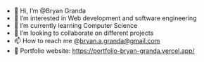 - 👋 Hi, I’m @Bryan Granda
- 👀 I’m interested in Web development and software engineering
- 🌱 I’m currently learning Computer Science
- 💞️ I’m looking to collaborate on different projects
- 📫 How to reach me @bryan.a.granda@gmail.com
- 💼 Portfolio website: https://portfolio-bryan-granda.vercel.app/
